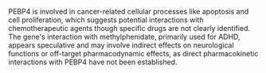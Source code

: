 PEBP4 is involved in cancer-related cellular processes like apoptosis and cell proliferation, which suggests potential interactions with chemotherapeutic agents though specific drugs are not clearly identified. The gene's interaction with methylphenidate, primarily used for ADHD, appears speculative and may involve indirect effects on neurological functions or off-target pharmacodynamic effects, as direct pharmacokinetic interactions with PEBP4 have not been established.